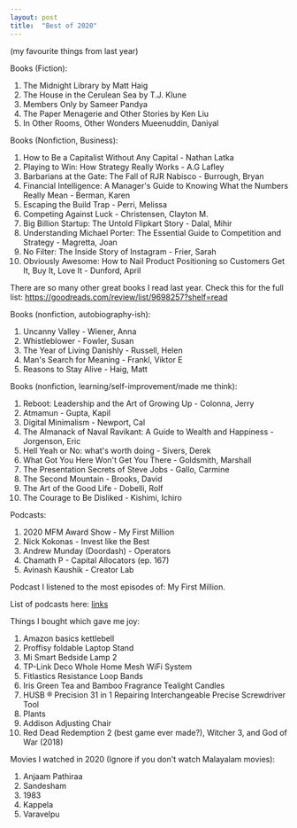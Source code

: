 ```yaml
---
layout: post
title:  "Best of 2020"
---
```


(my favourite things from last year)

Books (Fiction):

1. The Midnight Library by Matt Haig
2. The House in the Cerulean Sea by T.J. Klune
3. Members Only by Sameer Pandya
4. The Paper Menagerie and Other Stories by Ken Liu
5. In Other Rooms, Other Wonders Mueenuddin, Daniyal

Books (Nonfiction, Business):

1. How to Be a Capitalist Without Any Capital - Nathan Latka
2. Playing to Win: How Strategy Really Works - A.G Lafley
3. Barbarians at the Gate: The Fall of RJR Nabisco - Burrough, Bryan
4. Financial Intelligence: A Manager's Guide to Knowing What the Numbers Really Mean - Berman, Karen
5. Escaping the Build Trap - Perri, Melissa
6. Competing Against Luck - Christensen, Clayton M.
7. Big Billion Startup: The Untold Flipkart Story - Dalal, Mihir
8. Understanding Michael Porter: The Essential Guide to Competition and Strategy - Magretta, Joan
9. No Filter: The Inside Story of Instagram - Frier, Sarah
10. Obviously Awesome: How to Nail Product Positioning so Customers Get It, Buy It, Love It - Dunford, April

There are so many other great books I read last year. Check this for the full list: https://goodreads.com/review/list/9698257?shelf=read

Books (nonfiction, autobiography-ish):

1. Uncanny Valley - Wiener, Anna
2. Whistleblower - Fowler, Susan
3. The Year of Living Danishly - Russell, Helen
4. Man's Search for Meaning - Frankl, Viktor E
5. Reasons to Stay Alive - Haig, Matt

Books (nonfiction, learning/self-improvement/made me think):

1. Reboot: Leadership and the Art of Growing Up - Colonna, Jerry
2. Atmamun - Gupta, Kapil
3. Digital Minimalism - Newport, Cal
4. The Almanack of Naval Ravikant: A Guide to Wealth and Happiness - Jorgenson, Eric
5. Hell Yeah or No: what's worth doing - Sivers, Derek
6. What Got You Here Won't Get You There - Goldsmith, Marshall
7. The Presentation Secrets of Steve Jobs - Gallo, Carmine
8. The Second Mountain - Brooks, David
9. The Art of the Good Life - Dobelli, Rolf
10. The Courage to Be Disliked - Kishimi, Ichiro

Podcasts:

1. 2020 MFM Award Show - My First Million
2. Nick Kokonas - Invest like the Best
3. Andrew Munday (Doordash) - Operators
4. Chamath P - Capital Allocators (ep. 167)
5. Avinash Kaushik - Creator Lab

Podcast I listened to the most episodes of: My First Million.

List of podcasts here: [links](https://manassaloi.com/links/)

Things I bought which gave me joy:

1. Amazon basics kettlebell
2. Proffisy foldable Laptop Stand
3. Mi Smart Bedside Lamp 2
4. TP-Link Deco Whole Home Mesh WiFi System
5. Fitlastics Resistance Loop Bands
6. Iris Green Tea and Bamboo Fragrance Tealight Candles
7. HUSB ® Precision 31 in 1 Repairing Interchangeable Precise Screwdriver Tool
8. Plants
9. Addison Adjusting Chair
10. Red Dead Redemption 2 (best game ever made?), Witcher 3, and God of War (2018)

Movies I watched in 2020 (Ignore if you don't watch Malayalam movies):

1. Anjaam Pathiraa
2. Sandesham
3. 1983
4. Kappela
5. Varavelpu

